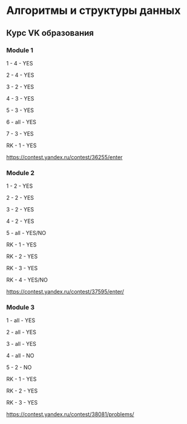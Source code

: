 # Алгоритмы и структуры данных

## Курс VK образования

### Module 1

1 - 4 - YES

2 - 4 - YES

3 - 2 - YES

4 - 3 - YES

5 - 3 - YES

6 - all - YES

7 - 3 - YES

RK - 1 - YES

https://contest.yandex.ru/contest/36255/enter 

### Module 2

1 - 2 - YES

2 - 2 - YES

3 - 2 - YES

4 - 2 - YES

5 - all - YES/NO

RK - 1 - YES

RK - 2 - YES

RK - 3 - YES

RK - 4 - YES/NO


https://contest.yandex.ru/contest/37595/enter/

### Module 3

1 - all - YES

2 - all - YES

3 - all - YES

4 - all - NO

5 - 2 - NO

RK - 1 - YES

RK - 2 - YES

RK - 3 - YES


https://contest.yandex.ru/contest/38081/problems/